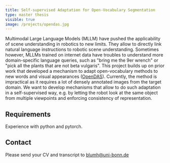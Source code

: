 ```yaml
---
title: Self-supervised Adaptation for Open-Vocabulary Segmentation
type: master thesis
visible: true
image: /projects/opendas.jpg
---
```

Multimodal Large Language Models (MLLM) have pushed the applicability of scene understanding in robotics to new limits. They allow to directly link natural language instructions to robotic scene understanding. Sometimes however, MLLMs trained on internet data have troubles to understand more domain-specific language queries, such as "bring me the 9er wrench" or "pick all the plants that are not beta vulgaris". This project builds up on prior work that developed a mechanism to adapt open-vocabulary methods to new words and visual appearances ([OpenDAS](https://open-das.github.io)). Currently, the method is impractical as it requires a lot of densely annotated images from the target domain. We want to develop mechanisms that allow to do such adaptation in a self-supervised way, e.g. by letting the robot look at the same object from multiple viewpoints and enforcing consistency of representation.

## Requirements
Experience with python and pytorch.

## Contact
Please send your CV and transcript to blumh@uni-bonn.de